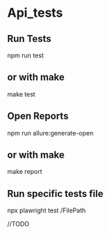 # Api_tests

## Run Tests
npm run test 
## or with make 
make test

## Open Reports
npm run allure:generate-open
## or with make 
make report

## Run specific tests file 
npx plawright test /FilePath

//TODO